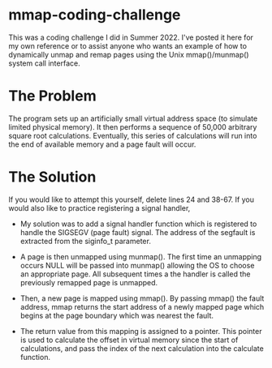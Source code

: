 # mmap-coding-challenge

This was a coding challenge I did in Summer 2022.  I've posted it here for my own reference or to assist anyone who wants an example of how to dynamically unmap and remap pages using the Unix mmap()/munmap() system call interface.

# The Problem
The program sets up an artificially small virtual address space (to simulate limited physical memory).  It then performs a sequence of 50,000 arbitrary square root calculations.  Eventually, this series of calculations will run into the end of available memory and a page fault will occur.

# The Solution
If you would like to attempt this yourself, delete lines 24 and 38-67.  If you would also like to practice registering a signal handler, 

 * My solution was to add a signal handler function which is registered to handle the SIGSEGV (page fault) signal.  The address of the segfault is extracted from the siginfo_t parameter.  

 * A page is then unmapped using munmap().  The first time an unmapping occurs NULL will be passed into munmap() allowing the OS to choose an appropriate page.  All subsequent times a the handler is called the previously remapped page is unmapped.  

 * Then, a new page is mapped using mmap().  By passing mmap() the fault address, mmap returns the start address of a newly mapped page which begins at the page boundary which was nearest the fault.  

 * The return value from this mapping is assigned to a pointer.  This pointer is used to calculate the offset in virtual memory since the start of calculations, and pass the index of the next calculation into the calculate function.  

